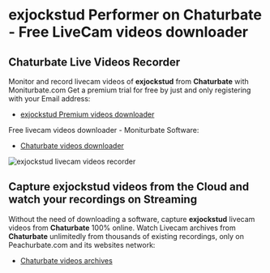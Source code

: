 # exjockstud Performer on Chaturbate - Free LiveCam videos downloader

## Chaturbate Live Videos Recorder

Monitor and record livecam videos of **exjockstud** from **Chaturbate** with Moniturbate.com
Get a premium trial for free by just and only registering with your Email address:
* [exjockstud Premium videos downloader](https://moniturbate.com/request-demo-licence-key.html)

Free livecam videos downloader - Moniturbate Software:
* [Chaturbate videos downloader](https://moniturbate.com/moniturbate-download-software.html)

![exjockstud livecam videos recorder](https://peachurnet.com/templates/moniturbate-software.png)


## Capture exjockstud videos from the Cloud and watch your recordings on Streaming

Without the need of downloading a software, capture **exjockstud** livecam videos from **Chaturbate** 100% online.
Watch Livecam archives from **Chaturbate** unlimitedly from thousands of existing recordings, only on Peachurbate.com and its websites network:
* [Chaturbate videos archives](https://peachurnet.com/)